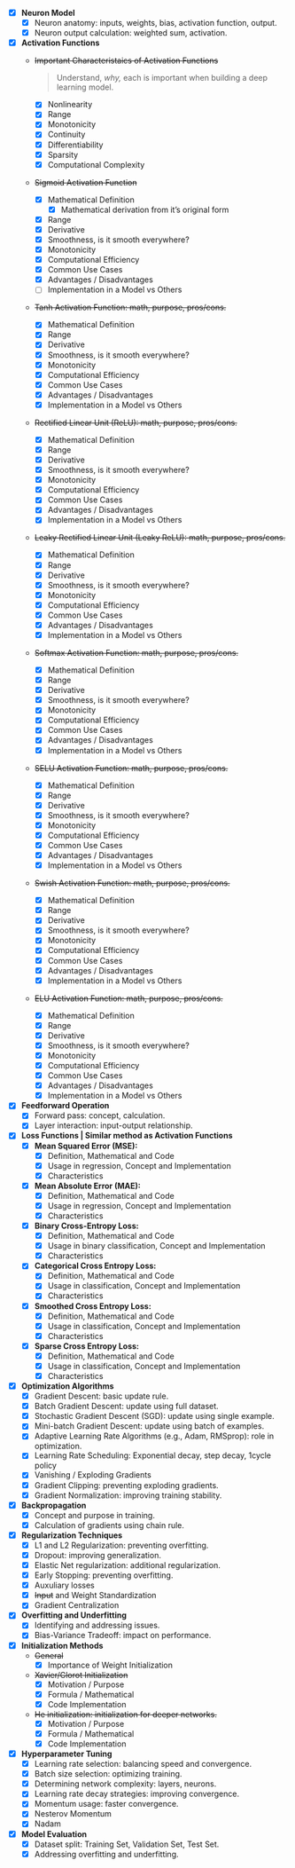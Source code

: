 - [x]  **Neuron Model**
    - [x]  Neuron anatomy: inputs, weights, bias, activation function, output.
    - [x]  Neuron output calculation: weighted sum, activation.
- [x]  **Activation Functions**
    - ~~Important Characteristaics of Activation Functions~~
        
        > Understand, *why,* each is important when building a deep learning model.
        > 
        - [x]  Nonlinearity
        - [x]  Range
        - [x]  Monotonicity
        - [x]  Continuity
        - [x]  Differentiability
        - [x]  Sparsity
        - [x]  Computational Complexity
    - ~~Sigmoid Activation Function~~
        - [x]  Mathematical Definition
            - [x]  Mathematical derivation from it’s original form
        - [x]  Range
        - [x]  Derivative
        - [x]  Smoothness, is it smooth everywhere?
        - [x]  Monotonicity
        - [x]  Computational Efficiency
        - [x]  Common Use Cases
        - [x]  Advantages / Disadvantages
        - [ ]  Implementation in a Model vs Others
    - ~~Tanh Activation Function: math, purpose, pros/cons.~~
        - [x]  Mathematical Definition
        - [x]  Range
        - [x]  Derivative
        - [x]  Smoothness, is it smooth everywhere?
        - [x]  Monotonicity
        - [x]  Computational Efficiency
        - [x]  Common Use Cases
        - [x]  Advantages / Disadvantages
        - [x]  Implementation in a Model vs Others
    - ~~Rectified Linear Unit (ReLU): math, purpose, pros/cons.~~
        - [x]  Mathematical Definition
        - [x]  Range
        - [x]  Derivative
        - [x]  Smoothness, is it smooth everywhere?
        - [x]  Monotonicity
        - [x]  Computational Efficiency
        - [x]  Common Use Cases
        - [x]  Advantages / Disadvantages
        - [x]  Implementation in a Model vs Others
    - ~~Leaky Rectified Linear Unit (Leaky ReLU): math, purpose, pros/cons.~~
        - [x]  Mathematical Definition
        - [x]  Range
        - [x]  Derivative
        - [x]  Smoothness, is it smooth everywhere?
        - [x]  Monotonicity
        - [x]  Computational Efficiency
        - [x]  Common Use Cases
        - [x]  Advantages / Disadvantages
        - [x]  Implementation in a Model vs Others
    - ~~Softmax Activation Function: math, purpose, pros/cons.~~
        - [x]  Mathematical Definition
        - [x]  Range
        - [x]  Derivative
        - [x]  Smoothness, is it smooth everywhere?
        - [x]  Monotonicity
        - [x]  Computational Efficiency
        - [x]  Common Use Cases
        - [x]  Advantages / Disadvantages
        - [x]  Implementation in a Model vs Others
    - ~~SELU Activation Function: math, purpose, pros/cons.~~
        - [x]  Mathematical Definition
        - [x]  Range
        - [x]  Derivative
        - [x]  Smoothness, is it smooth everywhere?
        - [x]  Monotonicity
        - [x]  Computational Efficiency
        - [x]  Common Use Cases
        - [x]  Advantages / Disadvantages
        - [x]  Implementation in a Model vs Others
    - ~~Swish Activation Function: math, purpose, pros/cons.~~
        - [x]  Mathematical Definition
        - [x]  Range
        - [x]  Derivative
        - [x]  Smoothness, is it smooth everywhere?
        - [x]  Monotonicity
        - [x]  Computational Efficiency
        - [x]  Common Use Cases
        - [x]  Advantages / Disadvantages
        - [x]  Implementation in a Model vs Others
    - ~~ELU Activation Function: math, purpose, pros/cons.~~
        - [x]  Mathematical Definition
        - [x]  Range
        - [x]  Derivative
        - [x]  Smoothness, is it smooth everywhere?
        - [x]  Monotonicity
        - [x]  Computational Efficiency
        - [x]  Common Use Cases
        - [x]  Advantages / Disadvantages
        - [x]  Implementation in a Model vs Others
- [x]  **Feedforward Operation**
    - [x]  Forward pass: concept, calculation.
    - [x]  Layer interaction: input-output relationship.
- [x]  **Loss Functions | Similar method as Activation Functions**
    - [x]  **Mean Squared Error (MSE):**
        - [x]  Definition, Mathematical and Code
        - [x]  Usage in regression, Concept and Implementation
        - [x]  Characteristics
    - [x]  **Mean Absolute Error (MAE):**
        - [x]  Definition, Mathematical and Code
        - [x]  Usage in regression, Concept and Implementation
        - [x]  Characteristics
    - [x]  **Binary Cross-Entropy Loss:**
        - [x]  Definition, Mathematical and Code
        - [x]  Usage in binary classification, Concept and Implementation
        - [x]  Characteristics
    - [x]  **Categorical Cross Entropy Loss:**
        - [x]  Definition, Mathematical and Code
        - [x]  Usage in classification, Concept and Implementation
        - [x]  Characteristics
    - [x]  **Smoothed Cross Entropy Loss:**
        - [x]  Definition, Mathematical and Code
        - [x]  Usage in classification, Concept and Implementation
        - [x]  Characteristics
    - [x]  **Sparse Cross Entropy Loss:**
        - [x]  Definition, Mathematical and Code
        - [x]  Usage in classification, Concept and Implementation
        - [x]  Characteristics
- [x]  **Optimization Algorithms**
    - [x]  Gradient Descent: basic update rule.
    - [x]  Batch Gradient Descent: update using full dataset.
    - [x]  Stochastic Gradient Descent (SGD): update using single example.
    - [x]  Mini-batch Gradient Descent: update using batch of examples.
    - [x]  Adaptive Learning Rate Algorithms (e.g., Adam, RMSprop): role in optimization.
    - [x]  Learning Rate Scheduling: Exponential decay, step decay, 1cycle policy
    - [x]  Vanishing / Exploding Gradients
    - [x]  Gradient Clipping: preventing exploding gradients.
    - [x]  Gradient Normalization: improving training stability.
- [x]  **Backpropagation**
    - [x]  Concept and purpose in training.
    - [x]  Calculation of gradients using chain rule.
- [x]  **Regularization Techniques**
    - [x]  L1 and L2 Regularization: preventing overfitting.
    - [x]  Dropout: improving generalization.
    - [x]  Elastic Net regularization: additional regularization.
    - [x]  Early Stopping: preventing overfitting.
    - [x]  Auxuliary losses
    - [x]  ~~Input~~ and Weight Standardization
    - [x]  Gradient Centralization
- [x]  **Overfitting and Underfitting**
    - [x]  Identifying and addressing issues.
    - [x]  Bias-Variance Tradeoff: impact on performance.
- [x]  **Initialization Methods**
    - ~~General~~
        - [x]  Importance of Weight Initialization
    - ~~Xavier/Glorot Initialization~~
        - [x]  Motivation / Purpose
        - [x]  Formula / Mathematical
        - [x]  Code Implementation
    - ~~He initialization: initialization for deeper networks.~~
        - [x]  Motivation / Purpose
        - [x]  Formula / Mathematical
        - [x]  Code Implementation
- [x]  **Hyperparameter Tuning**
    - [x]  Learning rate selection: balancing speed and convergence.
    - [x]  Batch size selection: optimizing training.
    - [x]  Determining network complexity: layers, neurons.
    - [x]  Learning rate decay strategies: improving convergence.
    - [x]  Momentum usage: faster convergence.
    - [x]  Nesterov Momentum
    - [x]  Nadam
- [x]  **Model Evaluation**
    - [x]  Dataset split: Training Set, Validation Set, Test Set.
    - [x]  Addressing overfitting and underfitting.